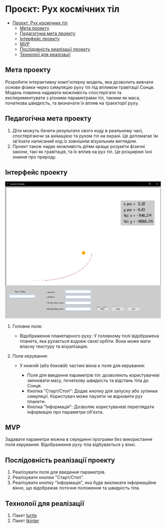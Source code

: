 # Проєкт: Рух космічних тіл

- [Проєкт: Рух космічних тіл](#проєкт-рух-космічних-тіл)
  - [Мета проекту](#мета-проекту)
  - [Педагогічна мета проекту](#педагогічна-мета-проекту)
  - [Інтерфейс проекту](#інтерфейс-проекту)
  - [MVP](#mvp)
  - [Послідовність реалізації проекту](#послідовність-реалізації-проекту)
  - [Технолоії для реалізації](#технолоії-для-реалізації)

## Мета проекту

Розробити інтерактивну комп'ютерну модель, яка дозволить вивчати основи фізики через симуляцію руху тіл під впливом гравітації Сонця. Модель повинна надавати можливість спостерігати та експериментувати з різними параметрами тіл, такими як маса, початкова швидкість, та визначати їх вплив на траєкторії руху.

## Педагогічна мета проекту

1. Діти можуть бачити результати свого коду в реальному часі, спостерігаючи за анімацією та рухом тіл на екрані. Це допомагає їм зв'язати написаний код із зовнішнім візуальним виглядом.
2. Проект також надає можливість дітям краще розуміти фізичні закони, такі як гравітація, та їх вплив на рух тіл. Це розширює їхні знання про природу.

## Інтерфейс проекту

![interface](./images/Pic1.png)

1. Головне поле:

   - Відображення планетарного руху: У головному полі відображена планета, яка рухається вздовж своєї орбіти. Вона може мати власну текстуру та візуалізацію.

2. Поле керування:

   - У нижній (або боковій) частині вікна є поле для керування:

     - Поля для введення параметрів тіл: дозволяють користувачеві змінювати масу, початкову швидкість та відстань тіла до Сонця.
     - Кнопка "Старт/Стоп": Додає кнопку для запуску або зупинки симуляції. Користувач може паузити чи відновити рух планети.
     - Кнопка "Інформація": Дозволяє користувачеві переглядати інформацію про параметри об'єкта.

## MVP

Задавати параметри можна в серединні програми без використання поля керування. Відображення руху тіла відбувається у вінкі.

## Послідовність реалізації проекту

1. Реалізувати поля для введення параметрів.
2. Реалізувати кнопки "Старт/Стоп".
3. Реалізувати кнопку "Інформація", яка буде викликати інформаційне вікно, що відображає поточне положення та швидкість тіла.

## Технолоії для реалізації

1. Пакет [turtle](https://docs.python.org/uk/3/library/turtle.html)
2. Пакет [tkinter](https://docs.python.org/uk/3/library/tkinter.html)
